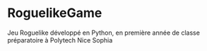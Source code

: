 # RoguelikeGame
Jeu Roguelike développé en Python, en première année de classe préparatoire à Polytech Nice Sophia
